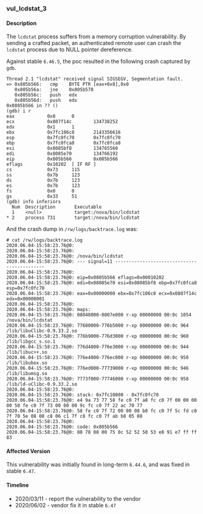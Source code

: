 ### vul_lcdstat_3

#### Description

The `lcdstat` process suffers from a memory corruption vulnerability. By sending a crafted packet, an authenticated remote user can crash the `lcdstat` process due to NULL pointer dereference.

Against stable `6.46.5`, the poc resulted in the following crash captured by `gdb`.

```shell
Thread 2.1 "lcdstat" received signal SIGSEGV, Segmentation fault.
=> 0x805b566:   cmp    BYTE PTR [eax+0x8],0x0
   0x805b56a:   jne    0x805b578
   0x805b56c:   push   edx
   0x805b56d:   push   edx
0x0805b566 in ?? ()
(gdb) i r
eax            0x0      0
ecx            0x807f14c        134738252
edx            0x1      1
ebx            0x7fc106c8       2143356616
esp            0x7fc0fc70       0x7fc0fc70
ebp            0x7fc0fca8       0x7fc0fca8
esi            0x8085bf8        134765560
edi            0x8085e70        134766192
eip            0x805b566        0x805b566
eflags         0x10202  [ IF RF ]
cs             0x73     115
ss             0x7b     123
ds             0x7b     123
es             0x7b     123
fs             0x0      0
gs             0x33     51
(gdb) info inferiors
  Num  Description       Executable
  1    <null>            target:/nova/bin/lcdstat
* 2    process 731       target:/nova/bin/lcdstat            
```

And the crash dump in `/rw/logs/backtrace.log` was:

```shell
# cat /rw/logs/backtrace.log 
2020.06.04-15:58:23.76@0: 
2020.06.04-15:58:23.76@0: 
2020.06.04-15:58:23.76@0: /nova/bin/lcdstat
2020.06.04-15:58:23.76@0: --- signal=11 --------------------------------------------
2020.06.04-15:58:23.76@0: 
2020.06.04-15:58:23.76@0: eip=0x0805b566 eflags=0x00010202
2020.06.04-15:58:23.76@0: edi=0x08085e70 esi=0x08085bf8 ebp=0x7fc0fca8 esp=0x7fc0fc70
2020.06.04-15:58:23.76@0: eax=0x00000000 ebx=0x7fc106c8 ecx=0x0807f14c edx=0x00000001
2020.06.04-15:58:23.76@0: 
2020.06.04-15:58:23.76@0: maps:
2020.06.04-15:58:23.76@0: 08048000-0807e000 r-xp 00000000 00:0c 1054       /nova/bin/lcdstat
2020.06.04-15:58:23.76@0: 77680000-776b5000 r-xp 00000000 00:0c 964        /lib/libuClibc-0.9.33.2.so
2020.06.04-15:58:23.76@0: 776b9000-776d3000 r-xp 00000000 00:0c 960        /lib/libgcc_s.so.1
2020.06.04-15:58:23.76@0: 776d4000-776e3000 r-xp 00000000 00:0c 944        /lib/libuc++.so
2020.06.04-15:58:23.76@0: 776e4000-776ec000 r-xp 00000000 00:0c 950        /lib/libubox.so
2020.06.04-15:58:23.76@0: 776ed000-77739000 r-xp 00000000 00:0c 946        /lib/libumsg.so
2020.06.04-15:58:23.76@0: 7773f000-77746000 r-xp 00000000 00:0c 958        /lib/ld-uClibc-0.9.33.2.so
2020.06.04-15:58:23.76@0: 
2020.06.04-15:58:23.76@0: stack: 0x7fc10000 - 0x7fc0fc70 
2020.06.04-15:58:23.76@0: e4 9a 73 77 58 fe c0 7f a8 fc c0 7f 00 00 00 00 58 fe c0 7f 73 00 00 00 9c fc c0 7f 22 ac 70 77 
2020.06.04-15:58:23.76@0: 58 fe c0 7f 72 00 00 08 b8 fc c0 7f 5c fd c0 7f 70 5e 08 08 c8 06 c1 7f c8 fc c0 7f ab b8 05 08 
2020.06.04-15:58:23.76@0: 
2020.06.04-15:58:23.76@0: code: 0x805b566
2020.06.04-15:58:23.76@0: 80 78 08 00 75 0c 52 52 50 53 e8 91 e7 ff ff 83 
```

#### Affected Version

This vulnerability was initially found in long-term  `6.44.6`, and was fixed in stable `6.47`.

#### Timeline

+ 2020/03/11 - report the vulnerability to the vendor
+ 2020/06/02 - vendor fix it in stable `6.47`

